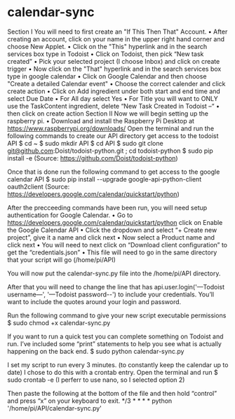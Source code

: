 # calendar-sync
Section I
You will need to first create an "If This Then That" Account.
•	After creating an account, click on your name in the upper right hand corner and choose New Applet.
•	Click on the "This" hyperlink and in the search services box type in Todoist
•	Click on Todoist, then pick “New task created”
•	Pick your selected project (I choose Inbox) and click on create trigger
•	Now click on the "That" hyperlink and in the search services box type in google calendar
•	Click on Google Calendar and then choose "Create a detailed Calendar event"
•	Choose the correct calender and click create action
•	Click on Add ingredient under both start and end time and select Due Date
•	For All day select Yes
•	For Title you will want to ONLY use the TaskContent ingredient, delete “New Task Created in Todoist –“
•	then click on create action
Section II
Now we will begin setting up the raspberry pi. 
•	Download and install the Raspberry Pi Desktop at https://www.raspberrypi.org/downloads/
Open the terminal and run the following commands to create our API directory get access to the todoist API
$ cd ~
$ sudo mkdir API
$ cd API
$ sudo git clone git@github.com:Doist/todoist-python.git ; cd todoist-python
$ sudo pip install -e
(Source: https://github.com/Doist/todoist-python)

Once that is done run the following command to get access to the google calendar API
$ sudo pip install --upgrade google-api-python-client oauth2client
(Source: https://developers.google.com/calendar/quickstart/python)

After the precceeding commands have been run, you will need setup authentication for Google Calendar.
•	Go to https://developers.google.com/calendar/quickstart/python click on Enable the Google Calendar API
•	Click the dropdown and select “+ Create new project”, give it a name and click next
•	Now select a Product name and click next
•	You will need to next click on “Download client configuration” to get the “credentials.json”
•	This file will need to go in the same directory that your script will go (/home/pi/API)

You will now put the calendar-sync.py file into the /home/pi/API directory.

After that you will need to change the line that has api.user.login('—Todoist username—', '—Todoist password--') to include your credentials. You’ll want to include the quotes around your login and password.

Run the following command to give your new script executable permissions
$ sudo chmod +x calendar-sync.py

If you want to run a quick test you can complete something on Todoist and run. I’ve included some “print” statements to help you see what is actually happening on the back end.
$ sudo python calendar-sync.py

I set my script to run every 3 minutes. (to constantly keep the calendar up to date) I chose to do this with a crontab entry. Open the terminal and run
$ sudo crontab -e
(I perferr to use nano, so I selected option 2)

Then paste the following at the bottom of the file and then hold “control” and press “x” on your keyboard to exit.
*/3 * * * * python '/home/pi/API/calendar-sync.py'
